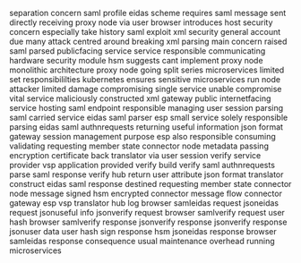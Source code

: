 separation concern saml profile eidas scheme requires saml message sent directly receiving proxy node via user browser introduces host security concern especially take history saml exploit xml security general account due many attack centred around breaking xml parsing main concern raised saml parsed publicfacing service service responsible communicating hardware security module hsm suggests cant implement proxy node monolithic architecture proxy node going split series microservices limited set responsibililties kubernetes ensures sensitive microservices run node attacker limited damage compromising single service unable compromise vital service maliciously constructed xml gateway public internetfacing service hosting saml endpoint responsible managing user session parsing saml carried service eidas saml parser esp small service solely responsible parsing eidas saml authnrequests returning useful information json format gateway session management purpose esp also responsible consuming validating requesting member state connector node metadata passing encryption certificate back translator via user session verify service provider vsp application provided verify build verify saml authnrequests parse saml response verify hub return user attribute json format translator construct eidas saml response destined requesting member state connector node message signed hsm encrypted connector message flow connector gateway esp vsp translator hub log browser samleidas request jsoneidas request jsonuseful info jsonverify request browser samlverify request user hash browser samlverify response jsonverify response jsonverify response jsonuser data user hash sign response hsm jsoneidas response browser samleidas response consequence usual maintenance overhead running microservices